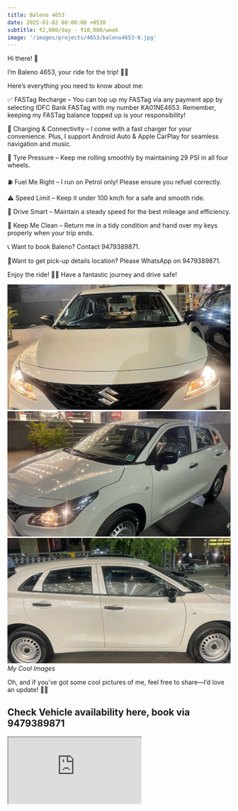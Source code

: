 ```yaml
---
title: Baleno 4653
date: 2025-01-02 08:00:00 +0530
subtitle: ₹2,000/day · ₹10,000/week
image: '/images/projects/4653/baleno4653-0.jpg'
---
```


Hi there! 👋

I’m Baleno 4653, your ride for the trip! 🚗💨

Here’s everything you need to know about me:

✅ FASTag Recharge – You can top up my FASTag via any payment app by selecting IDFC Bank FASTag with my number KA01NE4653. Remember, keeping my FASTag balance topped up is your responsibility!

🔋 Charging & Connectivity – I come with a fast charger for your convenience. Plus, I support Android Auto & Apple CarPlay for seamless navigation and music.

🔧 Tyre Pressure – Keep me rolling smoothly by maintaining 29 PSI in all four wheels.

⛽ Fuel Me Right – I run on Petrol only! Please ensure you refuel correctly.

⚠️ Speed Limit – Keep it under 100 km/h for a safe and smooth ride.

🚗 Drive Smart – Maintain a steady speed for the best mileage and efficiency.

🧼 Keep Me Clean – Return me in a tidy condition and hand over my keys properly when your trip ends.

📞 Want to book Baleno? Contact 9479389871.

📍Want to get pick-up details location? Please WhatsApp on 9479389871.

Enjoy the ride! 🚗✨ Have a fantastic journey and drive safe!


<div class="gallery-box">
  <div class="gallery">
    <img src="/images/projects/4653/baleno4653-1.jpg" loading="lazy" alt="Project">
    <img src="/images/projects/4653/baleno4653-2.jpeg" loading="lazy" alt="Project">
    <img src="/images/projects/4653/baleno4653-3.jpeg" loading="lazy" alt="Project">
  </div>
  <em>My Cool Images</em>
</div>

Oh, and if you’ve got some cool pictures of me, feel free to share—I’d love an update! 📸😉


## Check Vehicle availability here, book via 9479389871
<iframe src="https://www.zoomcar.com/car_details/-197505" loading="lazy", style
